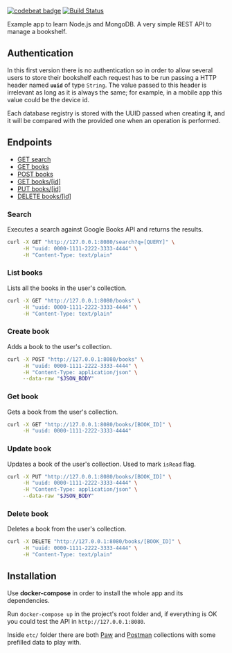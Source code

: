 [![codebeat badge](https://codebeat.co/badges/29a7843e-3710-4cdb-af65-9e1f4cea69dc)](https://codebeat.co/projects/github-com-emenegro-bookshelf-server-master) [![Build Status](https://travis-ci.org/emenegro/bookshelf-server.svg?branch=master)](https://travis-ci.org/emenegro/bookshelf-server)

Example app to learn Node.js and MongoDB. A very simple REST API to manage a bookshelf.

## Authentication

In this first version there is no authentication so in order to allow several users to store their bookshelf each request has to be run passing a HTTP header named **`uuid`** of type `String`. The value passed to this header is irrelevant as long as it is always the same; for example, in a mobile app this value could be the device id.

Each database registry is stored with the UUID passed when creating it, and it will be compared with the provided one when an operation is performed.

## Endpoints

* [GET search](#search)
* [GET books](#list-books)
* [POST books](#create-book)
* [GET books/[id]](#get-book)
* [PUT books/[id]](#update-book)
* [DELETE books/[id]](#delete-book)

### Search
Executes a search against Google Books API and returns the results.

```sh
curl -X GET "http://127.0.0.1:8080/search?q=[QUERY]" \
     -H "uuid: 0000-1111-2222-3333-4444" \
     -H "Content-Type: text/plain"
```

### List books
Lists all the books in the user's collection.

```sh
curl -X GET "http://127.0.0.1:8080/books" \
     -H "uuid: 0000-1111-2222-3333-4444" \
     -H "Content-Type: text/plain"
```

### Create book
Adds a book to the user's collection. 


```sh
curl -X POST "http://127.0.0.1:8080/books" \
     -H "uuid: 0000-1111-2222-3333-4444" \
     -H "Content-Type: application/json" \
     --data-raw "$JSON_BODY"
```

### Get book
Gets a book from the user's collection.

```sh
curl -X GET "http://127.0.0.1:8080/books/[BOOK_ID]" \
     -H "uuid: 0000-1111-2222-3333-4444"
```

### Update book
Updates a book of the user's collection. Used to mark `isRead` flag.

```sh
curl -X PUT "http://127.0.0.1:8080/books/[BOOK_ID]" \
     -H "uuid: 0000-1111-2222-3333-4444" \
     -H "Content-Type: application/json" \
     --data-raw "$JSON_BODY"
```

### Delete book
Deletes a book from the user's collection.

```sh
curl -X DELETE "http://127.0.0.1:8080/books/[BOOK_ID]" \
     -H "uuid: 0000-1111-2222-3333-4444" \
     -H "Content-Type: text/plain"
```

## Installation

Use **docker-compose** in order to install the whole app and its dependencies.

Run `docker-compose up` in the project's root folder and, if everything is OK you could test the API in `http://127.0.0.1:8080`.

Inside `etc/` folder there are both [Paw](https://paw.cloud) and [Postman](https://www.getpostman.com) collections with some prefilled data to play with.
